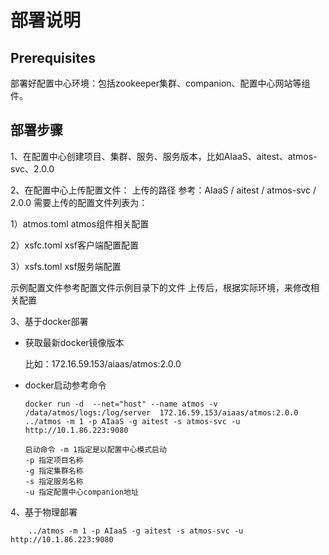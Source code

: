 

# 部署说明

## Prerequisites

部署好配置中心环境：包括zookeeper集群、companion、配置中心网站等组件。



## 部署步骤

1、在配置中心创建项目、集群、服务、服务版本，比如AIaaS、aitest、atmos-svc、2.0.0

2、在配置中心上传配置文件：
上传的路径 参考：AIaaS / aitest / atmos-svc / 2.0.0
需要上传的配置文件列表为：

1）atmos.toml  atmos组件相关配置

2）xsfc.toml  xsf客户端配置配置

3）xsfs.toml  xsf服务端配置

示例配置文件参考配置文件示例目录下的文件
上传后，根据实际环境，来修改相关配置

3、基于docker部署

- 获取最新docker镜像版本

  比如：172.16.59.153/aiaas/atmos:2.0.0

- docker启动参考命令

  ```
  docker run -d  --net="host" --name atmos -v /data/atmos/logs:/log/server  172.16.59.153/aiaas/atmos:2.0.0 ../atmos -m 1 -p AIaaS -g aitest -s atmos-svc -u http://10.1.86.223:9080
  
  启动命令 -m 1指定是以配置中心模式启动
  -p 指定项目名称
  -g 指定集群名称
  -s 指定服务名称
  -u 指定配置中心companion地址
  ```

  

4、基于物理部署

```
    ../atmos -m 1 -p AIaaS -g aitest -s atmos-svc -u http://10.1.86.223:9080
```





